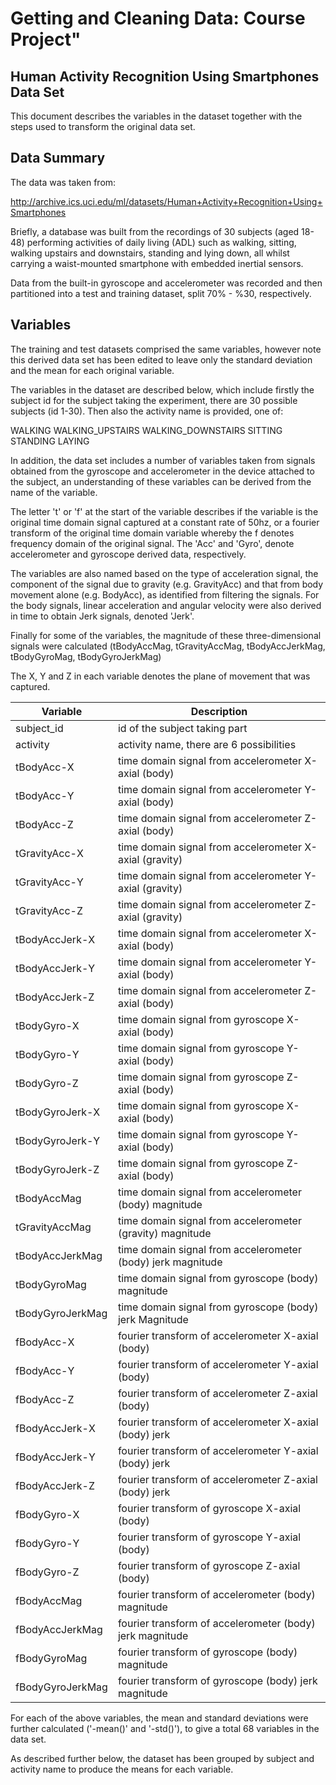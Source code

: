 # Getting and Cleaning Data: Course Project"


## Human Activity Recognition Using Smartphones Data Set 

This document describes the variables in the dataset together with the steps used to transform the original data set.

## Data Summary

The data was taken from:

http://archive.ics.uci.edu/ml/datasets/Human+Activity+Recognition+Using+Smartphones

Briefly, a database was built from the recordings of 30 subjects (aged 18-48) performing activities of daily living (ADL) such as walking, sitting, walking upstairs and downstairs, standing and lying down, all whilst carrying a waist-mounted smartphone with embedded inertial sensors.

Data from the built-in gyroscope and accelerometer was recorded and then partitioned into a test and training dataset, split 70% - %30, respectively.

## Variables

The training and test datasets comprised the same variables, however note this derived data set has been edited to leave only the standard deviation and the mean for each original variable.

The variables in the dataset are described below, which include firstly the subject id for the subject taking the experiment, there are 30 possible subjects (id 1-30). Then also the activity name is provided, one of:

WALKING
WALKING_UPSTAIRS
WALKING_DOWNSTAIRS
SITTING
STANDING
LAYING

In addition, the data set includes a number of variables taken from signals obtained from the gyroscope and accelerometer in the device attached to the subject, an understanding of these variables can be derived from the name of the variable. 

The letter 't' or 'f' at the start of the variable describes if the variable is the original time domain signal captured at a constant rate of 50hz, or a fourier transform of the original time domain variable whereby the f denotes frequency domain of the original signal. The 'Acc' and 'Gyro', denote accelerometer and gyroscope derived data, respectively.

The variables are also named based on the type of acceleration signal, the component of the signal due to gravity (e.g. GravityAcc) and that from body movement alone (e.g. BodyAcc), as identified from filtering the signals. For the body signals, linear acceleration and angular velocity were also derived in time to obtain Jerk signals, denoted 'Jerk'.

Finally for some of the variables, the magnitude of these three-dimensional signals were calculated (tBodyAccMag, tGravityAccMag, tBodyAccJerkMag, tBodyGyroMag, tBodyGyroJerkMag)

The X, Y and Z in each variable denotes the plane of movement that was captured.


| Variable         | Description
|------------------|---------------------------------------------------------------
| subject_id       | id of the subject taking part
| activity         | activity name, there are 6 possibilities
| tBodyAcc-X       | time domain signal from accelerometer X-axial (body)
| tBodyAcc-Y       | time domain signal from accelerometer Y-axial (body)
| tBodyAcc-Z       | time domain signal from accelerometer Z-axial (body)
| tGravityAcc-X    | time domain signal from accelerometer X-axial (gravity)
| tGravityAcc-Y    | time domain signal from accelerometer Y-axial (gravity)
| tGravityAcc-Z    | time domain signal from accelerometer Z-axial (gravity)
| tBodyAccJerk-X   | time domain signal from accelerometer X-axial (body)
| tBodyAccJerk-Y   | time domain signal from accelerometer Y-axial (body)
| tBodyAccJerk-Z   | time domain signal from accelerometer Z-axial (body)
| tBodyGyro-X      | time domain signal from gyroscope X-axial (body)
| tBodyGyro-Y      | time domain signal from gyroscope Y-axial (body)
| tBodyGyro-Z      | time domain signal from gyroscope Z-axial (body)
| tBodyGyroJerk-X  | time domain signal from gyroscope X-axial (body)
| tBodyGyroJerk-Y  | time domain signal from gyroscope Y-axial (body)
| tBodyGyroJerk-Z  | time domain signal from gyroscope Z-axial (body)
| tBodyAccMag      | time domain signal from accelerometer (body) magnitude
| tGravityAccMag   | time domain signal from accelerometer (gravity) magnitude
| tBodyAccJerkMag  | time domain signal from accelerometer (body) jerk magnitude
| tBodyGyroMag     | time domain signal from gyroscope (body) magnitude
| tBodyGyroJerkMag | time domain signal from gyroscope (body) jerk Magnitude
| fBodyAcc-X       | fourier transform of accelerometer X-axial (body) 
| fBodyAcc-Y       | fourier transform of accelerometer Y-axial (body) 
| fBodyAcc-Z       | fourier transform of accelerometer Z-axial (body) 
| fBodyAccJerk-X   | fourier transform of accelerometer X-axial (body) jerk
| fBodyAccJerk-Y   | fourier transform of accelerometer Y-axial (body) jerk
| fBodyAccJerk-Z   | fourier transform of accelerometer Z-axial (body) jerk
| fBodyGyro-X      | fourier transform of gyroscope X-axial (body) 
| fBodyGyro-Y      | fourier transform of gyroscope Y-axial (body)
| fBodyGyro-Z      | fourier transform of gyroscope Z-axial (body)
| fBodyAccMag      | fourier transform of accelerometer (body) magnitude
| fBodyAccJerkMag  | fourier transform of accelerometer (body) jerk magnitude
| fBodyGyroMag     | fourier transform of gyroscope (body) magnitude
| fBodyGyroJerkMag | fourier transform of gyroscope (body) jerk magnitude

For each of the above variables, the mean and standard deviations were further calculated ('-mean()' and '-std()'), to give a total 68 variables in the data set.

As described further below, the dataset has been grouped by subject and activity name
to produce the means for each variable.